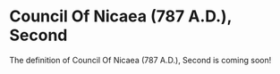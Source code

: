 # Council Of Nicaea (787 A.D.), Second

The definition of Council Of Nicaea (787 A.D.), Second is coming soon!
